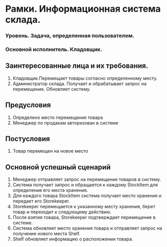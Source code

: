 
# Рамки. Информационная система склада.
### Уровень. Задача, определенная пользователем.
### Основной исполнитель. Кладовщик.

## Заинтересованные лица и их требования.
1. Кладовщик.Перемещает товары согласно определенному месту.
2. Администратор склада. Получает и обрабатывает запрос на перемещение. Обновляет систему.

 ## Предусловия
1. Определено место перемещения товара
2. Менеджер по продакам авторизован в системе

## Постусловия
1. Товар перемещен на новое место

## Основной успешный сценарий
1. Менеджер отправляет запрос на перемещение товаров в систему.
2. Система получает запрос и обращается к каждому StockItem для определения его места хранения.
3. Для каждого товара StockItem система получает место хранения и передает его Storekeeper.
4. Storekeeper перемещается к указанному месту хранения, берет товар и переходит к следующему действию.
5. После взятия товара, Storekeeper подтверждает перемещение в системе.
6. Система обновляет место хранения товара и отправляет запрос на получение нового места Shelf.
7. Shelf обновляет информацию о расположении товара.